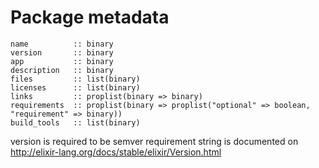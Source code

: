 # Package metadata

```
name          :: binary
version       :: binary
app           :: binary
description   :: binary
files         :: list(binary)
licenses      :: list(binary)
links         :: proplist(binary => binary)
requirements  :: proplist(binary => proplist("optional" => boolean, "requirement" => binary))
build_tools   :: list(binary)
```

version is required to be semver
requirement string is documented on http://elixir-lang.org/docs/stable/elixir/Version.html
